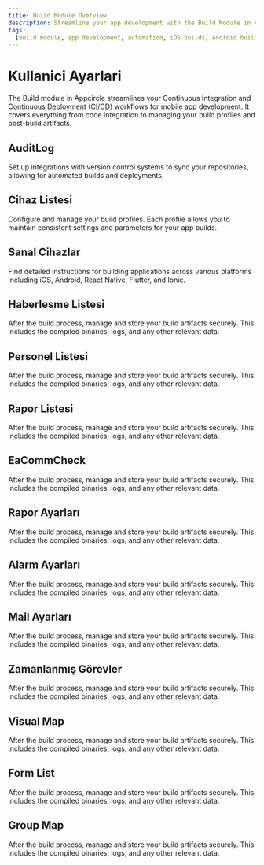 ```yaml
---
title: Build Module Overview
description: Streamline your app development with the Build Module in Appcircle, offering automated builds for iOS and Android platforms.
tags:
  [build module, app development, automation, iOS builds, Android builds, CI/CD]
---
```


# Kullanici Ayarlari

The Build module in Appcircle streamlines your Continuous Integration and Continuous Deployment (CI/CD) workflows for mobile app development. It covers everything from code integration to managing your build profiles and post-build artifacts.

## AuditLog

Set up integrations with version control systems to sync your repositories, allowing for automated builds and deployments.

## Cihaz Listesi

Configure and manage your build profiles. Each profile allows you to maintain consistent settings and parameters for your app builds.

## Sanal Cihazlar

Find detailed instructions for building applications across various platforms including iOS, Android, React Native, Flutter, and Ionic.

## Haberlesme Listesi

After the build process, manage and store your build artifacts securely. This includes the compiled binaries, logs, and any other relevant data.

## Personel Listesi

After the build process, manage and store your build artifacts securely. This includes the compiled binaries, logs, and any other relevant data.

## Rapor Listesi

After the build process, manage and store your build artifacts securely. This includes the compiled binaries, logs, and any other relevant data.

## EaCommCheck

After the build process, manage and store your build artifacts securely. This includes the compiled binaries, logs, and any other relevant data.

## Rapor Ayarları

After the build process, manage and store your build artifacts securely. This includes the compiled binaries, logs, and any other relevant data.

## Alarm Ayarları

After the build process, manage and store your build artifacts securely. This includes the compiled binaries, logs, and any other relevant data.

## Mail Ayarları

After the build process, manage and store your build artifacts securely. This includes the compiled binaries, logs, and any other relevant data.

## Zamanlanmış Görevler

After the build process, manage and store your build artifacts securely. This includes the compiled binaries, logs, and any other relevant data.

## Visual Map

After the build process, manage and store your build artifacts securely. This includes the compiled binaries, logs, and any other relevant data.

## Form List

After the build process, manage and store your build artifacts securely. This includes the compiled binaries, logs, and any other relevant data.

## Group Map

After the build process, manage and store your build artifacts securely. This includes the compiled binaries, logs, and any other relevant data.








